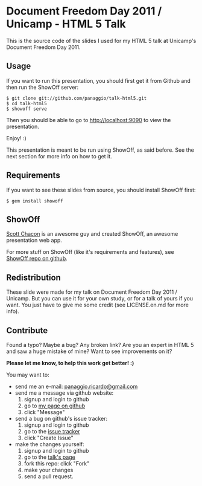 # Document Freedom Day 2011 / Unicamp - HTML 5 Talk

This is the source code of the slides I used for my HTML 5 talk at Unicamp's
Document Freedom Day 2011.

## Usage #

If you want to run this presentation, you should first get it from Github
and then run the ShowOff server:

    $ git clone git://github.com/panaggio/talk-html5.git
    $ cd talk-html5
    $ showoff serve

Then you should be able to go to
[http://localhost:9090](http://localhost:9090) to view the presentation.

Enjoy! :)

This presentation is meant to be run using ShowOff, as said before. See the
next section for more info on how to get it.

## Requirements

If you want to see these slides from source, you should install ShowOff first:

    $ gem install showoff

## ShowOff

[Scott Chacon](https://github.com/schacon/) is an awesome guy and created
ShowOff, an awesome presentation web app.

For more stuff on ShowOff (like it's requirements and features), see
[ShowOff repo on github](https://github.com/schacon/showoff).

## Redistribution

These slide were made for my talk on Document Freedom Day 2011 / Unicamp. But
you can use it for your own study, or for a talk of yours if you want. You
just have to give me some credit (see LICENSE.en.md for more info).

## Contribute

Found a typo? Maybe a bug? Any broken link? Are you an expert in HTML 5 and
saw a huge mistake of mine? Want to see improvements on it?

**Please let me know, to help this work get better! :)**

You may want to:

* send me an e-mail: panaggio.ricardo@gmail.com
* send me a message via github website:
    1. signup and login to github
    2. go to [my page on github](http://github.com/panaggio)
    3. click "Message"
* send a bug on github's issue tracker:
    1. signup and login to github
    2. go to the [issue tracker](http://github.com/panaggio/talk-html5/issues)
    3. click "Create Issue"
* make the changes yourself:
    1. signup and login to github
    2. go to the [talk's page](http://github.com/panaggio/talk-html5)
    3. fork this repo: click "Fork"
    4. make your changes
    5. send a pull request.
